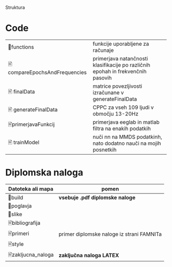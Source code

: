 Struktura

# Code
| |  |
|--|--|
| 📁functions | funkcije uporabljene za računaje |
| 🖹 compareEpochsAndFrequencies|  primerjava natančnosti klasifikacije po različnih epohah in frekvenčnih pasovih |
| 🖹 finalData |  matrice povezljivosti izračunane v generateFinalData |
| 🖹 generateFinalData |  CPPC za vseh 109 ljudi v območju 13-20Hz |
| 🖹primerjavaFunkcij | primerjava eeglab in matlab filtra na enakih podatkih |
| 🖹 trainModel | nuči nn na MMDS podatkinh, nato dodatno nauči na mojih posnetkih |

#  Diplomska naloga
|Datoteka ali mapa| pomen |
|--|--|
|📁build | **vsebuje .pdf diplomske naloge**|
|📁poglavja| |
|📁slike| |
|🖹bibliografija| |
|🖹primeri | primer diplomske naloge iz strani FAMNITa|
|🖹style|
|🖹zakljucna_naloga | **zaključna naloga LATEX**|

